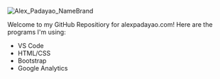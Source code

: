 ![Alex_Padayao_NameBrand](https://user-images.githubusercontent.com/65429376/222035545-fa286d8d-0699-4375-9767-27179751b269.png)

Welcome to my GitHub Repositiory for alexpadayao.com! Here are the programs I'm using:
- VS Code
- HTML/CSS
- Bootstrap
- Google Analytics
